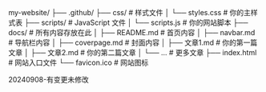 my-website/
├── .github/
├── css/            # 样式文件
│   └── styles.css   # 你的主样式表
├── scripts/        # JavaScript 文件
│   └── scripts.js   # 你的网站脚本
├── docs/           # 所有内容存放在此
│   ├── README.md    # 首页内容
│   ├── navbar.md    # 导航栏内容
│   ├── coverpage.md # 封面内容
│   ├── 文章1.md     # 你的第一篇文章
│   ├── 文章2.md     # 你的第二篇文章
│   └── ...          # 更多文章
├── index.html       # 网站入口文件
└── favicon.ico      # 网站图标

20240908-有变更未修改